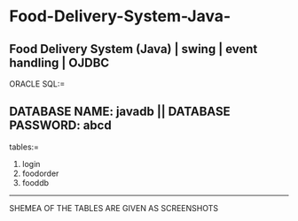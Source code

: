 # Food-Delivery-System-Java-
Food Delivery System (Java) | swing | event handling | OJDBC
------------------------------------------------------------------
ORACLE SQL:=

DATABASE NAME: javadb || 
DATABASE PASSWORD: abcd
-------------------------------------------------------------------
tables:=
1. login
2. foodorder
3. fooddb
------------------------------------------------------------------
SHEMEA OF THE TABLES ARE GIVEN AS SCREENSHOTS
